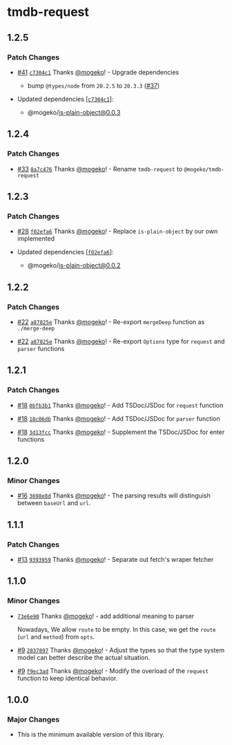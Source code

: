 # tmdb-request

## 1.2.5

### Patch Changes

- [#41](https://github.com/mogeko/movisea/pull/41) [`c7304c1`](https://github.com/mogeko/movisea/commit/c7304c10629a443c00465c41e1d32ca1c4de9774) Thanks [@mogeko](https://github.com/mogeko)! - Upgrade dependencies

  - bump `@types/node` from `20.2.5` to `20.3.3` ([#37](https://github.com/mogeko/movisea/pull/37))

- Updated dependencies [[`c7304c1`](https://github.com/mogeko/movisea/commit/c7304c10629a443c00465c41e1d32ca1c4de9774)]:
  - @mogeko/is-plain-object@0.0.3

## 1.2.4

### Patch Changes

- [#33](https://github.com/mogeko/movisea/pull/33) [`8a7c476`](https://github.com/mogeko/movisea/commit/8a7c4767fc817e495792e1ce99fbc12e6f4722b5) Thanks [@mogeko](https://github.com/mogeko)! - Rename `tmdb-request` to `@mogeko/tmdb-request`

## 1.2.3

### Patch Changes

- [#28](https://github.com/mogeko/movisea/pull/28) [`f02efa6`](https://github.com/mogeko/movisea/commit/f02efa69403ef02284b49ff0e0e7b050a9b4c99c) Thanks [@mogeko](https://github.com/mogeko)! - Replace `is-plain-object` by our own implemented

- Updated dependencies [[`f02efa6`](https://github.com/mogeko/movisea/commit/f02efa69403ef02284b49ff0e0e7b050a9b4c99c)]:
  - @mogeko/is-plain-object@0.0.2

## 1.2.2

### Patch Changes

- [#22](https://github.com/mogeko/movisea/pull/22) [`a87825e`](https://github.com/mogeko/movisea/commit/a87825e9ee8de8e817d21ac09c6b23612c07c48c) Thanks [@mogeko](https://github.com/mogeko)! - Re-export `mergeDeep` function as `./merge-deep`

- [#22](https://github.com/mogeko/movisea/pull/22) [`a87825e`](https://github.com/mogeko/movisea/commit/a87825e9ee8de8e817d21ac09c6b23612c07c48c) Thanks [@mogeko](https://github.com/mogeko)! - Re-export `Options` type for `request` and `parser` functions

## 1.2.1

### Patch Changes

- [#18](https://github.com/mogeko/movisea/pull/18) [`0bfb3b1`](https://github.com/mogeko/movisea/commit/0bfb3b19ee76fcc89d33d9e200be815e50f60848) Thanks [@mogeko](https://github.com/mogeko)! - Add TSDoc/JSDoc for `request` function

- [#18](https://github.com/mogeko/movisea/pull/18) [`18c06db`](https://github.com/mogeko/movisea/commit/18c06db12b40056c4f287046e89a2117b704f6e8) Thanks [@mogeko](https://github.com/mogeko)! - Add TSDoc/JSDoc for `parser` function

- [#18](https://github.com/mogeko/movisea/pull/18) [`3d13fcc`](https://github.com/mogeko/movisea/commit/3d13fcc1b9456b45aba9026fc7621caae711182d) Thanks [@mogeko](https://github.com/mogeko)! - Supplement the TSDoc/JSDoc for enter functions

## 1.2.0

### Minor Changes

- [#16](https://github.com/mogeko/movisea/pull/16) [`3698e8d`](https://github.com/mogeko/movisea/commit/3698e8dfcb77f465519b84287ca95c464106d048) Thanks [@mogeko](https://github.com/mogeko)! - The parsing results will distinguish between `baseUrl` and `url`.

## 1.1.1

### Patch Changes

- [#13](https://github.com/mogeko/movisea/pull/13) [`9393959`](https://github.com/mogeko/movisea/commit/9393959f8e7fcba6fc3c9d5d23713655863d9bbd) Thanks [@mogeko](https://github.com/mogeko)! - Separate out fetch's wraper fetcher

## 1.1.0

### Minor Changes

- [`73e6e90`](https://github.com/mogeko/movisea/commit/73e6e9075ee8bd28bf10bfbd255cf7d43c56e0ca) Thanks [@mogeko](https://github.com/mogeko)! - add additional meaning to parser

  Nowadays, We allow `route` to be empty. In this case, we get the `route` (`url` and `method`) from `opts`.

- [#9](https://github.com/mogeko/movisea/pull/9) [`2837897`](https://github.com/mogeko/movisea/commit/2837897af7d5c3b3396601ec1534f7ee86333215) Thanks [@mogeko](https://github.com/mogeko)! - Adjust the types so that the type system model can better describe the actual situation.

- [#9](https://github.com/mogeko/movisea/pull/9) [`f9ec3ad`](https://github.com/mogeko/movisea/commit/f9ec3adb187a7642a85db9a28c4ffe0284bbd7d6) Thanks [@mogeko](https://github.com/mogeko)! - Modify the overload of the `request` function to keep identical behavior.

## 1.0.0

### Major Changes

- This is the minimum available version of this library.
